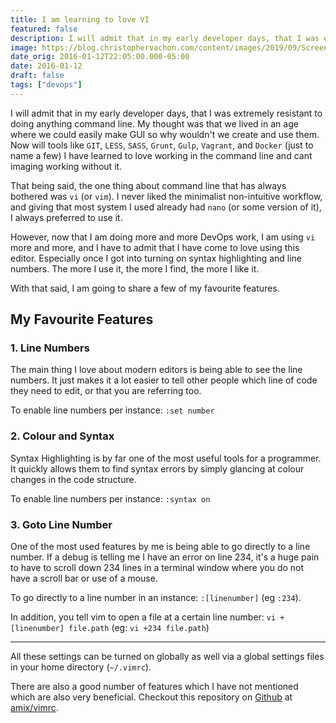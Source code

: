 ```yaml
---
title: I am learning to love VI
featured: false
description: I will admit that in my early developer days, that I was extremely resistant todoing anything command line. My thought was that we lived in an age where wecould easily make GUI so why wouldn't we create and use them. Now will toolslike GIT, LESS, SASS, Grunt, Gulp, Vagrant, and Docker (just to name a few) Ihave learned to love working in the command line and cant imaging workingwithout it.That being said, the one thing about command line that has always bothered was vi (or vim). I never
image: https://blog.christophervachon.com/content/images/2019/09/Screen-Shot-2019-09-13-at-10.08.08.png
date_orig: 2016-01-12T22:05:00.000-05:00
date: 2016-01-12
draft: false
tags: ["devops"]
---
```


I will admit that in my early developer days, that I was extremely resistant to doing anything command line. My thought was that we lived in an age where we could easily make GUI so why wouldn't we create and use them. Now will tools like `GIT`, `LESS`, `SASS`, `Grunt`, `Gulp`, `Vagrant`, and `Docker` (just to name a few) I have learned to love working in the command line and cant imaging working without it.

That being said, the one thing about command line that has always bothered was `vi` (or `vim`). I never liked the minimalist non-intuitive workflow, and giving that most system I used already had `nano` (or some version of it), I always preferred to use it.

However, now that I am doing more and more DevOps work, I am using `vi` more and more, and I have to admit that I have come to love using this editor. Especially once I got into turning on syntax highlighting and line numbers. The more I use it, the more I find, the more I like it.

With that said, I am going to share a few of my favourite features.

## My Favourite Features

### 1\. Line Numbers

The main thing I love about modern editors is being able to see the line numbers. It just makes it a lot easier to tell other people which line of code they need to edit, or that you are referring too.

To enable line numbers per instance: `:set number`

### 2\. Colour and Syntax

Syntax Highlighting is by far one of the most useful tools for a programmer. It quickly allows them to find syntax errors by simply glancing at colour changes in the code structure.

To enable line numbers per instance: `:syntax on`

### 3\. Goto Line Number

One of the most used features by me is being able to go directly to a line number. If a debug is telling me I have an error on line 234, it's a huge pain to have to scroll down 234 lines in a terminal window where you do not have a scroll bar or use of a mouse.

To go directly to a line number in an instance: `:[linenumber]` (eg `:234`).

In addition, you tell vim to open a file at a certain line number: `vi +[linenumber] file.path` (eg: `vi +234 file.path`)

---

All these settings can be turned on globally as well via a global settings files in your home directory (`~/.vimrc`).

There are also a good number of features which I have not mentioned which are also very beneficial. Checkout this repository on [Github](https://github.com/) at [amix/vimrc](https://github.com/amix/vimrc).
